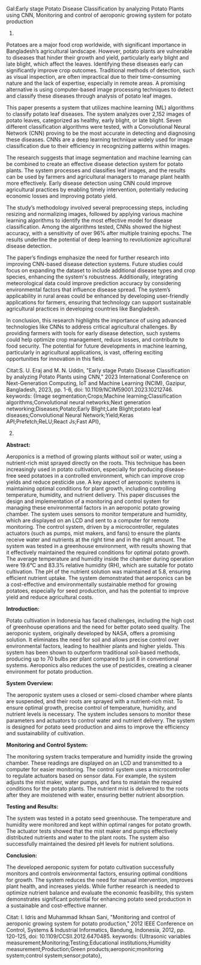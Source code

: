 Gal:Early stage Potato Disease Classification by analyzing Potato Plants using CNN, Monitoring and control of aeroponic growing system for potato production

1.
Potatoes are a major food crop worldwide, with significant importance in Bangladesh’s agricultural landscape. However, potato plants are vulnerable to diseases that hinder their growth and yield, particularly early blight and late blight, which affect the leaves. Identifying these diseases early can significantly improve crop outcomes. Traditional methods of detection, such as visual inspection, are often impractical due to their time-consuming nature and the lack of expertise, especially in remote areas. A promising alternative is using computer-based image processing techniques to detect and classify these diseases through analysis of potato leaf images.

This paper presents a system that utilizes machine learning (ML) algorithms to classify potato leaf diseases. The system analyzes over 2,152 images of potato leaves, categorized as healthy, early blight, or late blight. Seven different classification algorithms were tested, with a Convolutional Neural Network (CNN) proving to be the most accurate in detecting and diagnosing these diseases. CNNs are a deep learning technique widely used for image classification due to their efficiency in recognizing patterns within images.

The research suggests that image segmentation and machine learning can be combined to create an effective disease detection system for potato plants. The system processes and classifies leaf images, and the results can be used by farmers and agricultural managers to manage plant health more effectively. Early disease detection using CNN could improve agricultural practices by enabling timely intervention, potentially reducing economic losses and improving potato yield.

The study’s methodology involved several preprocessing steps, including resizing and normalizing images, followed by applying various machine learning algorithms to identify the most effective model for disease classification. Among the algorithms tested, CNNs showed the highest accuracy, with a sensitivity of over 96% after multiple training epochs. The results underline the potential of deep learning to revolutionize agricultural disease detection.

The paper’s findings emphasize the need for further research into improving CNN-based disease detection systems. Future studies could focus on expanding the dataset to include additional disease types and crop species, enhancing the system's robustness. Additionally, integrating meteorological data could improve prediction accuracy by considering environmental factors that influence disease spread. The system’s applicability in rural areas could be enhanced by developing user-friendly applications for farmers, ensuring that technology can support sustainable agricultural practices in developing countries like Bangladesh.

In conclusion, this research highlights the importance of using advanced technologies like CNNs to address critical agricultural challenges. By providing farmers with tools for early disease detection, such systems could help optimize crop management, reduce losses, and contribute to food security. The potential for future developments in machine learning, particularly in agricultural applications, is vast, offering exciting opportunities for innovation in this field.

Citat:S. U. Eraj and M. N. Uddin, "Early stage Potato Disease Classification by analyzing Potato Plants using CNN," 2023 International Conference on Next-Generation Computing, IoT and Machine Learning (NCIM), Gazipur, Bangladesh, 2023, pp. 1-6, doi: 10.1109/NCIM59001.2023.10212746. keywords: {Image segmentation;Crops;Machine learning;Classification algorithms;Convolutional neural networks;Next generation networking;Diseases;Potato;Early Blight;Late Blight;potato leaf diseases;Convolutional Neural Network;Yield;Keras API;Prefetch;ReLU;React Js;Fast API},

2.
**Abstract:**

Aeroponics is a method of growing plants without soil or water, using a nutrient-rich mist sprayed directly on the roots. This technique has been increasingly used in potato cultivation, especially for producing disease-free seed potatoes in a controlled environment, which can improve crop yields and reduce pesticide use. A key aspect of aeroponic systems is maintaining optimal conditions for plant growth, including controlling temperature, humidity, and nutrient delivery. This paper discusses the design and implementation of a monitoring and control system for managing these environmental factors in an aeroponic potato growing chamber. The system uses sensors to monitor temperature and humidity, which are displayed on an LCD and sent to a computer for remote monitoring. The control system, driven by a microcontroller, regulates actuators (such as pumps, mist makers, and fans) to ensure the plants receive water and nutrients at the right time and in the right amount. The system was tested in a greenhouse environment, with results showing that it effectively maintained the required conditions for optimal potato growth. The average temperature and humidity inside the chamber during operation were 19.6°C and 83.3% relative humidity (RH), which are suitable for potato cultivation. The pH of the nutrient solution was maintained at 5.8, ensuring efficient nutrient uptake. The system demonstrated that aeroponics can be a cost-effective and environmentally sustainable method for growing potatoes, especially for seed production, and has the potential to improve yield and reduce agricultural costs.

**Introduction:**

Potato cultivation in Indonesia has faced challenges, including the high cost of greenhouse operations and the need for better potato seed quality. The aeroponic system, originally developed by NASA, offers a promising solution. It eliminates the need for soil and allows precise control over environmental factors, leading to healthier plants and higher yields. This system has been shown to outperform traditional soil-based methods, producing up to 70 bulbs per plant compared to just 8 in conventional systems. Aeroponics also reduces the use of pesticides, creating a cleaner environment for potato production.

**System Overview:**

The aeroponic system uses a closed or semi-closed chamber where plants are suspended, and their roots are sprayed with a nutrient-rich mist. To ensure optimal growth, precise control of temperature, humidity, and nutrient levels is necessary. The system includes sensors to monitor these parameters and actuators to control water and nutrient delivery. The system is designed for potato seed production and aims to improve the efficiency and sustainability of cultivation.

**Monitoring and Control System:**

The monitoring system tracks temperature and humidity inside the growing chamber. These readings are displayed on an LCD and transmitted to a computer for easier monitoring. The control system uses a microcontroller to regulate actuators based on sensor data. For example, the system adjusts the mist maker, water pumps, and fans to maintain the required conditions for the potato plants. The nutrient mist is delivered to the roots after they are moistened with water, ensuring better nutrient absorption.

**Testing and Results:**

The system was tested in a potato seed greenhouse. The temperature and humidity were monitored and kept within optimal ranges for potato growth. The actuator tests showed that the mist maker and pumps effectively distributed nutrients and water to the plant roots. The system also successfully maintained the desired pH levels for nutrient solutions. 

**Conclusion:**

The developed aeroponic system for potato cultivation successfully monitors and controls environmental factors, ensuring optimal conditions for growth. The system reduces the need for manual intervention, improves plant health, and increases yields. While further research is needed to optimize nutrient balance and evaluate the economic feasibility, this system demonstrates significant potential for enhancing potato seed production in a sustainable and cost-effective manner.

Citat: I. Idris and Muhammad Ikhsan Sani, "Monitoring and control of aeroponic growing system for potato production," 2012 IEEE Conference on Control, Systems & Industrial Informatics, Bandung, Indonesia, 2012, pp. 120-125, doi: 10.1109/CCSII.2012.6470485. keywords: {Ultrasonic variables measurement;Monitoring;Testing;Educational institutions;Humidity measurement;Production;Green products;aeroponic;monitoring system;control system;sensor;potato},

